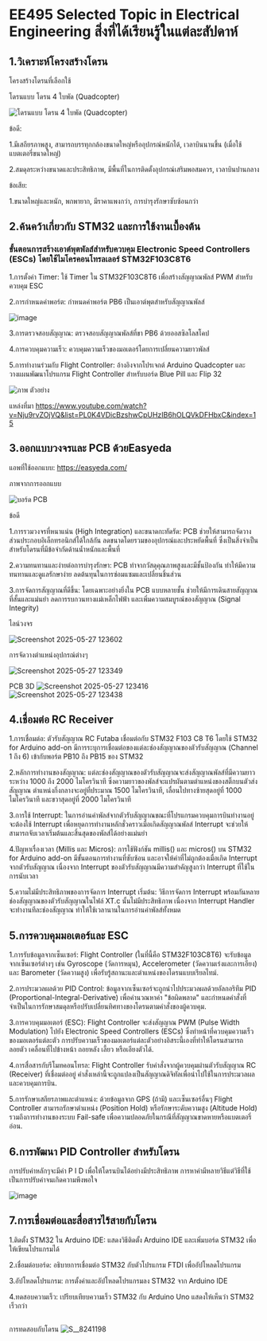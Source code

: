 # EE495 Selected Topic in Electrical Engineering สิ่งที่ได้เรียนรู้ในแต่ละสัปดาห์

## 1.วิเคราะห์โครงสร้างโดรน

โครงสร้างโดรนที่เลือกใช้

โดรนแบบ โดรน 4 ใบพัด (Quadcopter)

![โดรนแบบ โดรน 4 ใบพัด (Quadcopter)](https://github.com/user-attachments/assets/da84bf74-80c6-47f0-9da3-7655a5446b86)

ข้อดี:

1.มีเสถียรภาพสูง, สามารถบรรทุกกล้องขนาดใหญ่หรืออุปกรณ์หนักได้, เวลาบินนานขึ้น (เมื่อใช้แบตเตอรี่ขนาดใหญ่)

2.สมดุลระหว่างขนาดและประสิทธิภาพ, มีพื้นที่ในการติดตั้งอุปกรณ์เสริมพอสมควร, เวลาบินปานกลาง

ข้อเสีย: 

1.ขนาดใหญ่และหนัก, พกพายาก, มีราคาแพงกว่า, การบำรุงรักษาซับซ้อนกว่า

##

## 2.ค้นคว้าเกี่ยวกับ STM32 และการใช้งานเบื้องต้น

### ขั้นตอนการสร้างเอาต์พุตพัลส์สำหรับควบคุม Electronic Speed Controllers (ESCs) โดยใช้ไมโครคอนโทรลเลอร์ STM32F103C8T6 

1.การตั้งค่า Timer: ใช้ Timer ใน STM32F103C8T6 เพื่อสร้างสัญญาณพัลส์ PWM สำหรับควบคุม ESC

2.การกำหนดค่าพอร์ต: กำหนดค่าพอร์ต PB6 เป็นเอาต์พุตสำหรับสัญญาณพัลส์

![image](https://github.com/user-attachments/assets/c41000c9-5a8a-4afe-8f4f-d093f4ef4dbb)

3.การตรวจสอบสัญญาณ: ตรวจสอบสัญญาณพัลส์ที่ขา PB6 ด้วยออสซิลโลสโคป

4.การควบคุมความเร็ว: ควบคุมความเร็วของมอเตอร์โดยการเปลี่ยนความยาวพัลส์

5.การทำงานร่วมกับ Flight Controller: อ้างอิงจากโปรเจกต์ Arduino Quadcopter และวางแผนพัฒนาโปรแกรม Flight Controller สำหรับบอร์ด Blue Pill และ Flip 32

![ภาพ ตัวอย่าง](https://github.com/user-attachments/assets/4797c6f8-5902-4a26-ac5a-31c80113015c)

แหล่งที่มา https://www.youtube.com/watch?v=Nju9rvZOjVQ&list=PL0K4VDicBzshwCpUHzIB6hOLQVkDFHbxC&index=15
##

## 3.ออกแบบวงจรและ PCB ด้วยEasyeda

แอพที่ใช้ออกแบบ: https://easyeda.com/

ภาพจากการออกแบบ

![บอร์ด PCB](https://github.com/user-attachments/assets/5166fc0f-d9f3-4e1c-88d7-e322ec54ab9a)

ข้อดี

1.การรวมวงจรที่หนาแน่น (High Integration) และขนาดกะทัดรัด: PCB ช่วยให้สามารถจัดวางส่วนประกอบอิเล็กทรอนิกส์ได้ใกล้กัน ลดขนาดโดยรวมของอุปกรณ์และประหยัดพื้นที่ ซึ่งเป็นสิ่งจำเป็นสำหรับโดรนที่มีข้อจำกัดด้านน้ำหนักและพื้นที่

2.ความทนทานและง่ายต่อการบำรุงรักษา: PCB ทำจากวัสดุคุณภาพสูงและมีชั้นป้องกัน ทำให้มีความทนทานและดูแลรักษาง่าย ลดต้นทุนในการซ่อมแซมและเปลี่ยนชิ้นส่วน

3.การจัดการสัญญาณที่ดีขึ้น: โดยเฉพาะอย่างยิ่งใน PCB แบบหลายชั้น ช่วยให้มีการเดินสายสัญญาณที่สั้นและแม่นยำ ลดการรบกวนทางแม่เหล็กไฟฟ้า  และเพิ่มความสมบูรณ์ของสัญญาณ (Signal Integrity)

ไลน์วงจร

![Screenshot 2025-05-27 123602](https://github.com/user-attachments/assets/3b76e069-e00b-4009-a503-0252fe26b7fc)

การจัดวางตำแหน่งอุปกรณ์ต่างๆ

![Screenshot 2025-05-27 123349](https://github.com/user-attachments/assets/f265c6ee-51b0-45f5-bc16-5ec752456a12)

PCB 3D
![Screenshot 2025-05-27 123416](https://github.com/user-attachments/assets/9be7fe32-a7f9-41f1-bcb3-f77b8ad9cf61)![Screenshot 2025-05-27 123438](https://github.com/user-attachments/assets/604a0848-293e-4aca-b4e3-48a5de3667ee)

##

## 4.เชื่อมต่อ RC Receiver

1.การเชื่อมต่อ: ตัวรับสัญญาณ RC Futaba เชื่อมต่อกับ STM32 F103 C8 T6 โดยใช้ STM32 for Arduino add-on มีการระบุการเชื่อมต่อของแต่ละช่องสัญญาณของตัวรับสัญญาณ (Channel 1 ถึง 6) เข้ากับพอร์ต PB10 ถึง PB15 ของ STM32

2.หลักการทำงานของสัญญาณ: แต่ละช่องสัญญาณของตัวรับสัญญาณจะส่งสัญญาณพัลส์ที่มีความยาวระหว่าง 1000 ถึง 2000 ไมโครวินาที ซึ่งความยาวของพัลส์จะแปรผันตามตำแหน่งของสติ๊กบนตัวส่งสัญญาณ ตำแหน่งกึ่งกลางจะอยู่ที่ประมาณ 1500 ไมโครวินาที, เลื่อนไปทางซ้ายสุดอยู่ที่ 1000 ไมโครวินาที และขวาสุดอยู่ที่ 2000 ไมโครวินาที

3.การใช้ Interrupt: ในการอ่านค่าพัลส์จากตัวรับสัญญาณขณะที่โปรแกรมควบคุมการบินทำงานอยู่ จะต้องใช้ Interrupt เพื่อหยุดการทำงานหลักชั่วคราวเมื่อเกิดสัญญาณพัลส์ Interrupt จะช่วยให้สามารถจับเวลาเริ่มต้นและสิ้นสุดของพัลส์ได้อย่างแม่นยำ

4.ปัญหาเรื่องเวลา (Millis และ Micros): การใช้ฟังก์ชัน millis() และ micros() บน STM32 for Arduino add-on มีขั้นตอนการทำงานที่ซับซ้อน และอาจให้ค่าที่ไม่ถูกต้องเมื่อเกิด Interrupt จากตัวรับสัญญาณ เนื่องจาก Interrupt ของตัวรับสัญญาณมีความสำคัญสูงกว่า Interrupt ที่ใช้ในการนับเวลา

5.ความไม่มีประสิทธิภาพของการจัดการ Interrupt เริ่มต้น: วิธีการจัดการ Interrupt พร้อมกันหลายช่องสัญญาณของตัวรับสัญญาณในไฟล์ XT.c นั้นไม่มีประสิทธิภาพ เนื่องจาก Interrupt Handler จะทำงานทีละช่องสัญญาณ ทำให้ใช้เวลานานในการอ่านค่าพัลส์ทั้งหมด

##

## 5.การควบคุมมอเตอร์และ ESC

1.การรับข้อมูลจากเซ็นเซอร์: Flight Controller (ในที่นี้คือ STM32F103C8T6) จะรับข้อมูลจากเซ็นเซอร์ต่างๆ เช่น Gyroscope (วัดการหมุน), Accelerometer (วัดความเร่งและการเอียง) และ Barometer (วัดความสูง) เพื่อรับรู้สถานะและตำแหน่งของโดรนแบบเรียลไทม์.

2.การประมวลผลด้วย PID Control: ข้อมูลจากเซ็นเซอร์จะถูกนำไปประมวลผลด้วยอัลกอริทึม PID (Proportional-Integral-Derivative) เพื่อคำนวณหาค่า "ข้อผิดพลาด" และกำหนดคำสั่งที่จำเป็นในการรักษาสมดุลหรือปรับเปลี่ยนทิศทางของโดรนตามคำสั่งของผู้ควบคุม.

3.การควบคุมมอเตอร์ (ESC): Flight Controller จะส่งสัญญาณ PWM (Pulse Width Modulation) ไปยัง Electronic Speed Controllers (ESCs) ซึ่งทำหน้าที่ควบคุมความเร็วของมอเตอร์แต่ละตัว การปรับความเร็วของมอเตอร์แต่ละตัวอย่างอิสระนี้เองที่ทำให้โดรนสามารถลอยตัว เคลื่อนที่ไปข้างหน้า ถอยหลัง เลี้ยว หรือเอียงตัวได้.

4.การสื่อสารกับรีโมทคอนโทรล: Flight Controller รับคำสั่งจากผู้ควบคุมผ่านตัวรับสัญญาณ RC (Receiver) ที่เชื่อมต่ออยู่ คำสั่งเหล่านี้จะถูกแปลงเป็นสัญญาณดิจิทัลเพื่อนำไปใช้ในการประมวลผลและควบคุมการบิน.

5.การรักษาเสถียรภาพและตำแหน่ง: ด้วยข้อมูลจาก GPS (ถ้ามี) และเซ็นเซอร์อื่นๆ Flight Controller สามารถรักษาตำแหน่ง (Position Hold) หรือรักษาระดับความสูง (Altitude Hold) รวมถึงการทำงานของระบบ Fail-safe เพื่อความปลอดภัยในกรณีที่สัญญาณขาดหายหรือแบตเตอรี่อ่อน.

##

## 6.การพัฒนา PID Controller สำหรับโดรน

การปรับค่าหลักๆจะมีค่า P I D เพื่อให้โดรนบินได้อย่างมีประสิทธิภาพ การหาค่ามีหลายวิธีแต่วิธีที่ใช้เป็นการปรับค่าจนเกิดความพึงพอใจ

![image](https://github.com/user-attachments/assets/1daf3237-6e2c-4958-ac3f-5e776c280e5f)
##

## 7.การเชื่อมต่อและสื่อสารไร้สายกับโดรน
1.ติดตั้ง STM32 ใน Arduino IDE: แสดงวิธีติดตั้ง Arduino IDE และเพิ่มบอร์ด STM32 เพื่อให้เขียนโปรแกรมได้

2.เชื่อมต่อบอร์ด: อธิบายการเชื่อมต่อ STM32 กับตัวโปรแกรม FTDI เพื่ออัปโหลดโปรแกรม

3.อัปโหลดโปรแกรม: การตั้งค่าและอัปโหลดโปรแกรมลง STM32 จาก Arduino IDE

4.ทดสอบความเร็ว: เปรียบเทียบความเร็ว STM32 กับ Arduino Uno แสดงให้เห็นว่า STM32 เร็วกว่า

##

การทดสอบกับโดรน
![S__8241198](https://github.com/user-attachments/assets/7b4db082-37f1-4d2c-b2f9-266358e137db)

